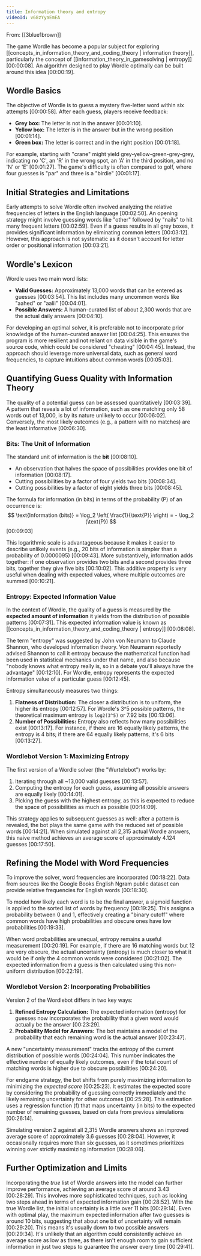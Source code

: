 ```yaml
---
title: Information theory and entropy
videoId: v68zYyaEmEA
---
```


From: [[3blue1brown]] <br/> 

The game Wordle has become a popular subject for exploring [[concepts_in_information_theory_and_coding_theory | information theory]], particularly the concept of [[information_theory_in_gamesolving | entropy]] <a class="yt-timestamp" data-t="00:00:08">[00:00:08]</a>. An algorithm designed to play Wordle optimally can be built around this idea <a class="yt-timestamp" data-t="00:00:19">[00:00:19]</a>.

## Wordle Basics

The objective of Wordle is to guess a mystery five-letter word within six attempts <a class="yt-timestamp" data-t="00:00:58">[00:00:58]</a>. After each guess, players receive feedback:
*   **Grey box:** The letter is not in the answer <a class="yt-timestamp" data-t="00:01:10">[00:01:10]</a>.
*   **Yellow box:** The letter is in the answer but in the wrong position <a class="yt-timestamp" data-t="00:01:14">[00:01:14]</a>.
*   **Green box:** The letter is correct and in the right position <a class="yt-timestamp" data-t="00:01:18">[00:01:18]</a>.

For example, starting with "crane" might yield grey-yellow-green-grey-grey, indicating no 'C', an 'R' in the wrong spot, an 'A' in the third position, and no 'N' or 'E' <a class="yt-timestamp" data-t="00:01:27">[00:01:27]</a>. The game's difficulty is often compared to golf, where four guesses is "par" and three is a "birdie" <a class="yt-timestamp" data-t="00:01:17">[00:01:17]</a>.

## Initial Strategies and Limitations

Early attempts to solve Wordle often involved analyzing the relative frequencies of letters in the English language <a class="yt-timestamp" data-t="00:02:50">[00:02:50]</a>. An opening strategy might involve guessing words like "other" followed by "nails" to hit many frequent letters <a class="yt-timestamp" data-t="00:02:59">[00:02:59]</a>. Even if a guess results in all grey boxes, it provides significant information by eliminating common letters <a class="yt-timestamp" data-t="00:03:12">[00:03:12]</a>. However, this approach is not systematic as it doesn't account for letter order or positional information <a class="yt-timestamp" data-t="00:03:21">[00:03:21]</a>.

## Wordle's Lexicon

Wordle uses two main word lists:
*   **Valid Guesses:** Approximately 13,000 words that can be entered as guesses <a class="yt-timestamp" data-t="00:03:54">[00:03:54]</a>. This list includes many uncommon words like "aahed" or "aalii" <a class="yt-timestamp" data-t="00:04:01">[00:04:01]</a>.
*   **Possible Answers:** A human-curated list of about 2,300 words that are the actual daily answers <a class="yt-timestamp" data-t="00:04:10">[00:04:10]</a>.

For developing an optimal solver, it is preferable not to incorporate prior knowledge of the human-curated answer list <a class="yt-timestamp" data-t="00:04:25">[00:04:25]</a>. This ensures the program is more resilient and not reliant on data visible in the game's source code, which could be considered "cheating" <a class="yt-timestamp" data-t="00:04:45">[00:04:45]</a>. Instead, the approach should leverage more universal data, such as general word frequencies, to capture intuitions about common words <a class="yt-timestamp" data-t="00:05:03">[00:05:03]</a>.

## Quantifying Guess Quality with Information Theory

The quality of a potential guess can be assessed quantitatively <a class="yt-timestamp" data-t="00:03:39">[00:03:39]</a>. A pattern that reveals a lot of information, such as one matching only 58 words out of 13,000, is by its nature unlikely to occur <a class="yt-timestamp" data-t="00:06:02">[00:06:02]</a>. Conversely, the most likely outcomes (e.g., a pattern with no matches) are the least informative <a class="yt-timestamp" data-t="00:06:30">[00:06:30]</a>.

### Bits: The Unit of Information

The standard unit of information is the **bit** <a class="yt-timestamp" data-t="00:08:10">[00:08:10]</a>.
*   An observation that halves the space of possibilities provides one bit of information <a class="yt-timestamp" data-t="00:08:17">[00:08:17]</a>.
*   Cutting possibilities by a factor of four yields two bits <a class="yt-timestamp" data-t="00:08:34">[00:08:34]</a>.
*   Cutting possibilities by a factor of eight yields three bits <a class="yt-timestamp" data-t="00:08:45">[00:08:45]</a>.

The formula for information (in bits) in terms of the probability (P) of an occurrence is:
$$ \text{Information (bits)} = \log_2 \left( \frac{1}{\text{P}} \right) = - \log_2 (\text{P}) $$ <a class="yt-timestamp" data-t="00:09:03">[00:09:03]</a>

This logarithmic scale is advantageous because it makes it easier to describe unlikely events (e.g., 20 bits of information is simpler than a probability of 0.0000095) <a class="yt-timestamp" data-t="00:09:43">[00:09:43]</a>. More substantively, information adds together: if one observation provides two bits and a second provides three bits, together they give five bits <a class="yt-timestamp" data-t="00:10:02">[00:10:02]</a>. This additive property is very useful when dealing with expected values, where multiple outcomes are summed <a class="yt-timestamp" data-t="00:10:21">[00:10:21]</a>.

### Entropy: Expected Information Value

In the context of Wordle, the quality of a guess is measured by the **expected amount of information** it yields from the distribution of possible patterns <a class="yt-timestamp" data-t="00:07:31">[00:07:31]</a>. This expected information value is known as [[concepts_in_information_theory_and_coding_theory | entropy]] <a class="yt-timestamp" data-t="00:08:08">[00:08:08]</a>.

The term "entropy" was suggested by John von Neumann to Claude Shannon, who developed information theory. Von Neumann reportedly advised Shannon to call it entropy because the mathematical function had been used in statistical mechanics under that name, and also because "nobody knows what entropy really is, so in a debate you'll always have the advantage" <a class="yt-timestamp" data-t="00:12:10">[00:12:10]</a>. For Wordle, entropy represents the expected information value of a particular guess <a class="yt-timestamp" data-t="00:12:45">[00:12:45]</a>.

Entropy simultaneously measures two things:
1.  **Flatness of Distribution:** The closer a distribution is to uniform, the higher its entropy <a class="yt-timestamp" data-t="00:12:57">[00:12:57]</a>. For Wordle's 3^5 possible patterns, the theoretical maximum entropy is `log2(3^5)` or 7.92 bits <a class="yt-timestamp" data-t="00:13:06">[00:13:06]</a>.
2.  **Number of Possibilities:** Entropy also reflects how many possibilities exist <a class="yt-timestamp" data-t="00:13:17">[00:13:17]</a>. For instance, if there are 16 equally likely patterns, the entropy is 4 bits; if there are 64 equally likely patterns, it's 6 bits <a class="yt-timestamp" data-t="00:13:27">[00:13:27]</a>.

### Wordlebot Version 1: Maximizing Entropy

The first version of a Wordle solver (the "Wurtelebot") works by:
1.  Iterating through all ~13,000 valid guesses <a class="yt-timestamp" data-t="00:13:57">[00:13:57]</a>.
2.  Computing the entropy for each guess, assuming all possible answers are equally likely <a class="yt-timestamp" data-t="00:14:01">[00:14:01]</a>.
3.  Picking the guess with the highest entropy, as this is expected to reduce the space of possibilities as much as possible <a class="yt-timestamp" data-t="00:14:09">[00:14:09]</a>.

This strategy applies to subsequent guesses as well: after a pattern is revealed, the bot plays the same game with the reduced set of possible words <a class="yt-timestamp" data-t="00:14:21">[00:14:21]</a>.
When simulated against all 2,315 actual Wordle answers, this naive method achieves an average score of approximately 4.124 guesses <a class="yt-timestamp" data-t="00:17:50">[00:17:50]</a>.

## Refining the Model with Word Frequencies

To improve the solver, word frequencies are incorporated <a class="yt-timestamp" data-t="00:18:22">[00:18:22]</a>. Data from sources like the Google Books English Ngram public dataset can provide relative frequencies for English words <a class="yt-timestamp" data-t="00:18:30">[00:18:30]</a>.

To model how likely each word is to be the final answer, a sigmoid function is applied to the sorted list of words by frequency <a class="yt-timestamp" data-t="00:19:25">[00:19:25]</a>. This assigns a probability between 0 and 1, effectively creating a "binary cutoff" where common words have high probabilities and obscure ones have low probabilities <a class="yt-timestamp" data-t="00:19:33">[00:19:33]</a>.

When word probabilities are unequal, entropy remains a useful measurement <a class="yt-timestamp" data-t="00:20:19">[00:20:19]</a>. For example, if there are 16 matching words but 12 are very obscure, the actual uncertainty (entropy) is much closer to what it would be if only the 4 common words were considered <a class="yt-timestamp" data-t="00:21:02">[00:21:02]</a>. The expected information from a guess is then calculated using this non-uniform distribution <a class="yt-timestamp" data-t="00:22:19">[00:22:19]</a>.

### Wordlebot Version 2: Incorporating Probabilities

Version 2 of the Wordlebot differs in two key ways:
1.  **Refined Entropy Calculation:** The expected information (entropy) for guesses now incorporates the probability that a given word would actually be the answer <a class="yt-timestamp" data-t="00:23:29">[00:23:29]</a>.
2.  **Probability Model for Answers:** The bot maintains a model of the probability that each remaining word is the actual answer <a class="yt-timestamp" data-t="00:23:47">[00:23:47]</a>.

A new "uncertainty measurement" tracks the entropy of the current distribution of possible words <a class="yt-timestamp" data-t="00:24:04">[00:24:04]</a>. This number indicates the effective number of equally likely outcomes, even if the total count of matching words is higher due to obscure possibilities <a class="yt-timestamp" data-t="00:24:20">[00:24:20]</a>.

For endgame strategy, the bot shifts from purely maximizing information to minimizing the *expected score* <a class="yt-timestamp" data-t="00:25:23">[00:25:23]</a>. It estimates the expected score by considering the probability of guessing correctly immediately and the likely remaining uncertainty for other outcomes <a class="yt-timestamp" data-t="00:25:28">[00:25:28]</a>. This estimation uses a regression function (f) that maps uncertainty (in bits) to the expected number of remaining guesses, based on data from previous simulations <a class="yt-timestamp" data-t="00:26:14">[00:26:14]</a>.

Simulating version 2 against all 2,315 Wordle answers shows an improved average score of approximately 3.6 guesses <a class="yt-timestamp" data-t="00:28:04">[00:28:04]</a>. However, it occasionally requires more than six guesses, as it sometimes prioritizes winning over strictly maximizing information <a class="yt-timestamp" data-t="00:28:06">[00:28:06]</a>.

## Further Optimization and Limits

Incorporating the *true* list of Wordle answers into the model can further improve performance, achieving an average score of around 3.43 <a class="yt-timestamp" data-t="00:28:29">[00:28:29]</a>. This involves more sophisticated techniques, such as looking two steps ahead in terms of expected information gain <a class="yt-timestamp" data-t="00:28:52">[00:28:52]</a>. With the true Wordle list, the initial uncertainty is a little over 11 bits <a class="yt-timestamp" data-t="00:29:14">[00:29:14]</a>. Even with optimal play, the maximum expected information after two guesses is around 10 bits, suggesting that about one bit of uncertainty will remain <a class="yt-timestamp" data-t="00:29:20">[00:29:20]</a>. This means it's usually down to two possible answers <a class="yt-timestamp" data-t="00:29:34">[00:29:34]</a>. It's unlikely that an algorithm could consistently achieve an average score as low as three, as there isn't enough room to gain sufficient information in just two steps to guarantee the answer every time <a class="yt-timestamp" data-t="00:29:41">[00:29:41]</a>.